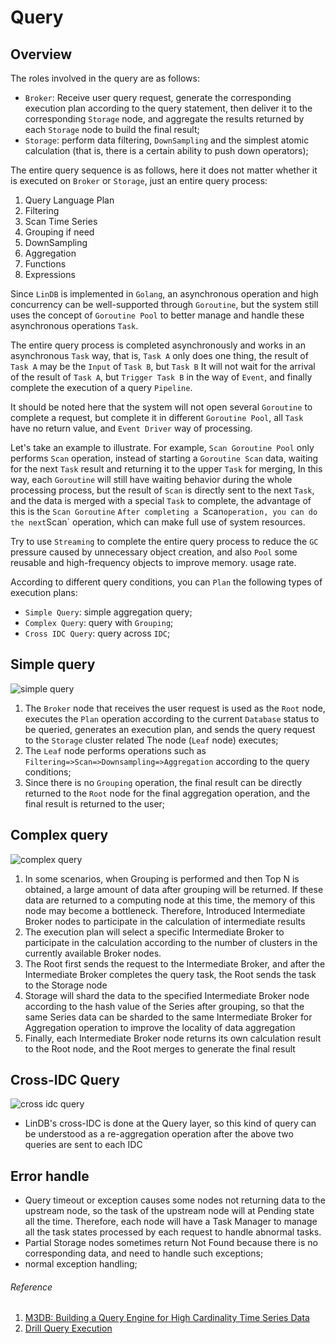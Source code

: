 # Query

## Overview

The roles involved in the query are as follows:
- `Broker`: Receive user query request, generate the corresponding execution plan according to the query statement, then deliver it to the corresponding `Storage` node, and aggregate the results returned by each `Storage` node to build the final result;
- `Storage`: perform data filtering, `DownSampling` and the simplest atomic calculation (that is, there is a certain ability to push down operators);

The entire query sequence is as follows, here it does not matter whether it is executed on `Broker` or `Storage`, just an entire query process:
1. Query Language Plan
2. Filtering
3. Scan Time Series
4. Grouping if need
5. DownSampling
6. Aggregation
7. Functions
8. Expressions

Since `LinDB` is implemented in `Golang`, an asynchronous operation and high concurrency can be well-supported through `Goroutine`, but the system still uses the concept of `Goroutine Pool` to better manage and handle these asynchronous operations `Task`.

The entire query process is completed asynchronously and works in an asynchronous `Task` way, that is, `Task A` only does one thing, the result of `Task A` may be the `Input` of `Task B`, but `Task B` It will not wait for the arrival of the result of `Task A`, but `Trigger Task B` in the way of `Event`, and finally complete the execution of a query `Pipeline`.

It should be noted here that the system will not open several `Goroutine` to complete a request, but complete it in different `Goroutine Pool`, all `Task` have no return value, and `Event Driver` way of processing.

Let's take an example to illustrate. For example, `Scan Goroutine Pool` only performs `Scan` operation, instead of starting a `Goroutine Scan` data, waiting for the next `Task` result and returning it to the upper `Task` for merging, In this way, each `Goroutine` will still have waiting behavior during the whole processing process, but the result of `Scan` is directly sent to the next `Task`, and the data is merged with a special `Task` to complete, the advantage of this is the `Scan Goroutine` `After completing a `Scan` operation, you can do the next `Scan` operation, which can make full use of system resources.

Try to use `Streaming` to complete the entire query process to reduce the `GC` pressure caused by unnecessary object creation, and also `Pool` some reusable and high-frequency objects to improve memory. usage rate.

According to different query conditions, you can `Plan` the following types of execution plans:
- `Simple Query`: simple aggregation query;
- `Complex Query`: query with `Grouping`;
- `Cross IDC Query`: query across `IDC`;

## Simple query

![simple query](@images/design/simple_query.png)

1. The `Broker` node that receives the user request is used as the `Root` node, executes the `Plan` operation according to the current `Database` status to be queried, generates an execution plan, and sends the query request to the `Storage` cluster related The node (`Leaf` node) executes;
2. The `Leaf` node performs operations such as `Filtering=>Scan=>Downsampling=>Aggregation` according to the query conditions;
3. Since there is no `Grouping` operation, the final result can be directly returned to the `Root` node for the final aggregation operation, and the final result is returned to the user;

## Complex query

![complex query](@images/design/complex_query.png)

1. In some scenarios, when Grouping is performed and then Top N is obtained, a large amount of data after grouping will be returned. If these data are returned to a computing node at this time, the memory of this node may become a bottleneck. Therefore, Introduced Intermediate Broker nodes to participate in the calculation of intermediate results
2. The execution plan will select a specific Intermediate Broker to participate in the calculation according to the number of clusters in the currently available Broker nodes.
3. The Root first sends the request to the Intermediate Broker, and after the Intermediate Broker completes the query task, the Root sends the task to the Storage node
4. Storage will shard the data to the specified Intermediate Broker node according to the hash value of the Series after grouping, so that the same Series data can be sharded to the same Intermediate Broker for Aggregation operation to improve the locality of data aggregation
5. Finally, each Intermediate Broker node returns its own calculation result to the Root node, and the Root merges to generate the final result

## Cross-IDC Query

![cross idc query](@images/design/cross_idc_query.png)

- LinDB's cross-IDC is done at the Query layer, so this kind of query can be understood as a re-aggregation operation after the above two queries are sent to each IDC

## Error handle

- Query timeout or exception causes some nodes not returning data to the upstream node, so the task of the upstream node will at Pending state all the time. Therefore, each node will have a Task Manager to manage all the task states processed by each request to handle abnormal tasks.
- Partial Storage nodes sometimes return Not Found because there is no corresponding data, and need to handle such exceptions;
- normal exception handling;

###### Reference

1. [M3DB: Building a Query Engine for High Cardinality Time Series Data](https://eng.uber.com/billion-data-point-challenge/)
2. [Drill Query Execution](https://drill.apache.org/docs/drill-query-execution/)
